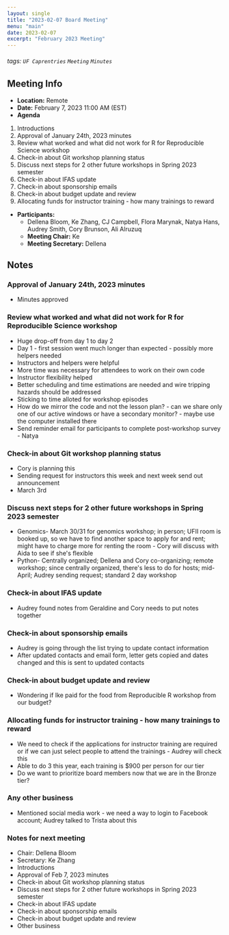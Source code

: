 ```yaml
---
layout: single
title: "2023-02-07 Board Meeting"
menu: "main"
date: 2023-02-07
excerpt: "February 2023 Meeting"
---
```


###### tags: `UF Caprentries` `Meeting` `Minutes`

## Meeting Info

- **Location:** Remote
- **Date:** February 7, 2023 11:00 AM (EST)
- **Agenda**
1. Introductions
2. Approval of January 24th, 2023 minutes
3. Review what worked and what did not work for R for Reproducible Science workshop
4. Check-in about Git workshop planning status
5. Discuss next steps for 2 other future workshops in Spring 2023 semester
6. Check-in about IFAS update
7. Check-in about sponsorship emails
8. Check-in about budget update and review
9. Allocating funds for instructor training - how many trainings to reward

- **Participants:**
    - Dellena Bloom, Ke Zhang, CJ Campbell, Flora Marynak, Natya Hans, Audrey Smith, Cory Brunson, Ali Alruzuq
    - **Meeting Chair:** Ke
    - **Meeting Secretary:** Dellena

## Notes
<!-- Other important details discussed during the meeting can be entered here. -->

### Approval of January 24th, 2023 minutes

* Minutes approved

### Review what worked and what did not work for R for Reproducible Science workshop

* Huge drop-off from day 1 to day 2
* Day 1 - first session went much longer than expected - possibly more helpers needed
* Instructors and helpers were helpful
* More time was necessary for attendees to work on their own code
* Instructor flexibility helped
* Better scheduling and time estimations are needed and wire tripping hazards should be addressed
* Sticking to time alloted for workshop episodes
* How do we mirror the code and not the lesson plan? - can we share only one of our active windows or have a secondary monitor? - maybe use the computer installed there
* Send reminder email for participants to complete post-workshop survey - Natya

### Check-in about Git workshop planning status

* Cory is planning this
* Sending request for instructors this week and next week send out announcement
* March 3rd

### Discuss next steps for 2 other future workshops in Spring 2023 semester

* Genomics- March 30/31 for genomics workshop; in person; UFII room is booked up, so we have to find another space to apply for and rent; might have to charge more for renting the room - Cory will discuss with Aida to see if she's flexible
* Python- Centrally organized; Dellena and Cory co-organizing; remote workshop; since centrally organized, there's less to do for hosts; mid-April; Audrey sending request; standard 2 day workshop

### Check-in about IFAS update

* Audrey found notes from Geraldine and Cory needs to put notes together

### Check-in about sponsorship emails

* Audrey is going through the list trying to update contact information
* After updated contacts and email form, letter gets copied and dates changed and this is sent to updated contacts

### Check-in about budget update and review

* Wondering if Ike paid for the food from Reproducible R workshop from our budget?

### Allocating funds for instructor training - how many trainings to reward

* We need to check if the applications for instructor training are required or if we can just select people to attend the trainings - Audrey will check this
* Able to do 3 this year, each training is $900 per person for our tier
* Do we want to prioritize board members now that we are in the Bronze tier?

### Any other business

* Mentioned social media work - we need a way to login to Facebook account; Audrey talked to Trista about this

### Notes for next meeting

* Chair: Dellena Bloom
* Secretary: Ke Zhang
* Introductions
* Approval of Feb 7, 2023 minutes
* Check-in about Git workshop planning status
* Discuss next steps for 2 other future workshops in Spring 2023 semester
* Check-in about IFAS update
* Check-in about sponsorship emails
* Check-in about budget update and review
* Other business
